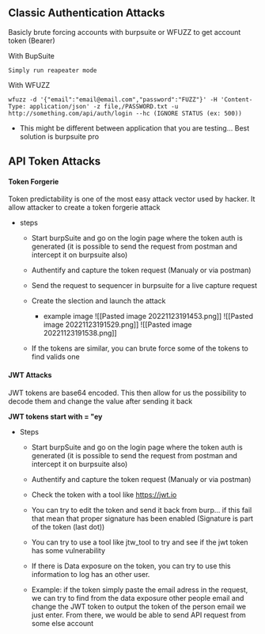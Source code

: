 
## Classic Authentication Attacks

Basicly brute forcing accounts with burpsuite or WFUZZ to get account token (Bearer)

With BupSuite
```
Simply run reapeater mode
```

With WFUZZ
```
wfuzz -d '{"email":"email@email.com","password":"FUZZ"}' -H 'Content-Type: application/json' -z file,/PASSWORD.txt -u http://something.com/api/auth/login --hc (IGNORE STATUS (ex: 500))
```

- This might be different between application that you are testing... Best solution is burpsuite pro


## API Token Attacks

#### Token Forgerie

Token predictability is one of the most easy attack vector used by hacker. It allow attacker to create a token forgerie attack

- steps
	- Start burpSuite and go on the login page where the token auth is generated (it is possible to send the request from postman and intercept it on burpsuite also)
	- Authentify and capture the token request (Manualy or via postman)
	- Send the request to sequencer in burpsuite for a live capture request
	- Create the slection and launch the attack
		- example image
			![[Pasted image 20221123191453.png]]
			![[Pasted image 20221123191529.png]]
			![[Pasted image 20221123191538.png]]

	- If the tokens are similar, you can brute force some of the tokens to find valids one


#### JWT Attacks
JWT tokens are base64 encoded. This then allow for us the possibility to decode them and change the value after sending it back

**JWT tokens start with = "ey**

- Steps 
	- Start burpSuite and go on the login page where the token auth is generated (it is possible to send the request from postman and intercept it on burpsuite also)
	- Authentify and capture the token request (Manualy or via postman)
	- Check the token with a tool like https://jwt.io
	- You can try to edit the token and send it back from burp... if this fail that mean that proper signature has been enabled (Signature is part of the token (last dot))

	- You can try to use a tool like jtw_tool to try and see if the jwt token has some vulnerability

	- If there is Data exposure on the token, you can try to use this information to log has an other user. 
	- Example: if the token simply paste the email adress in the request, we can try to find from the data exposure other people email and change the JWT token to output the token of the person email we just enter. From there, we would be able to send API request from some else account
